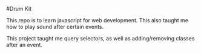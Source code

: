 #Drum Kit

This repo is to learn javascript for web development. This also taught me how to play sound after certain events. 

This project taught me query selectors, as well as adding/removing classes after an event.